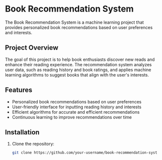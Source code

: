 # Book Recommendation System

The Book Recommendation System is a machine learning project that provides personalized book recommendations based on user preferences and interests.

## Project Overview

The goal of this project is to help book enthusiasts discover new reads and enhance their reading experience. The recommendation system analyzes user data, such as reading history and book ratings, and applies machine learning algorithms to suggest books that align with the user's interests.

## Features

- Personalized book recommendations based on user preferences
- User-friendly interface for inputting reading history and interests
- Efficient algorithms for accurate and efficient recommendations
- Continuous learning to improve recommendations over time

## Installation

1. Clone the repository:

   ```bash
   git clone https://github.com/your-username/book-recommendation-system.git
